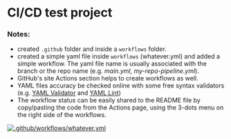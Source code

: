 # CI/CD test project

### Notes:

- created `.github` folder and inside a `workflows` folder.
- created a simple yaml file inside `workflows` (whatever.yml) and added a simple workflow. The yaml file name is usually associated with the branch or the repo name (e.g. _main.yml, my-repo-pipeline.yml_).
- GitHub's site Actions section helps to create workflows as well.
- YAML files accuracy be checked online with some free syntax validators (e.g. [YAML Validator](https://jsonformatter.org/yaml-validator) and [YAML Lint](http://www.yamllint.com/))
- The workflow status can be easily shared to the README file by copy/pasting the code from the Actions page, using the 3-dots menu on the right side of the workflows.

[![.github/workflows/whatever.yml](https://github.com/aortizpalma/cicd_test_project/actions/workflows/whatever.yml/badge.svg)](https://github.com/aortizpalma/cicd_test_project/actions/workflows/whatever.yml)
